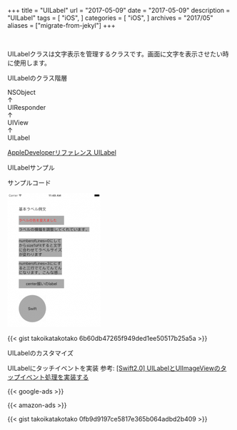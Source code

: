 +++
title = "UILabel"
url = "2017-05-09"
date = "2017-05-09"
description = "UILabel"
tags = [
    "iOS",
]
categories = [
    "iOS",
]
archives = "2017/05"
aliases = ["migrate-from-jekyl"]
+++

<br>

UILabelクラスは文字表示を管理するクラスです。画面に文字を表示させたい時に使用します。

UILabelのクラス階層

NSObject  
↑  
UIResponder  
↑  
UIView  
↑  
UILabel  

[AppleDeveloperリファレンス UILabel](https://developer.apple.com/documentation/uikit/uilabel)




UILabelサンプル

サンプルコード

![alt](1.png)

{{< gist takoikatakotako 6b60db47265f949ded1ee50517b25a5a >}}


UILabelのカスタマイズ

UILabelにタッチイベントを実装
参考: [[Swift2.0] UILabelとUIImageViewのタップイベント処理を実装する](https://qiita.com/k-yamada-github/items/79bb31cff50dc9fca321)

<!-- Google Ads -->
{{< google-ads >}}

<!-- Amazon Ads -->
{{< amazon-ads >}}

{{< gist takoikatakotako 0fb9d9197ce5817e365b064adbd2b409 >}}
